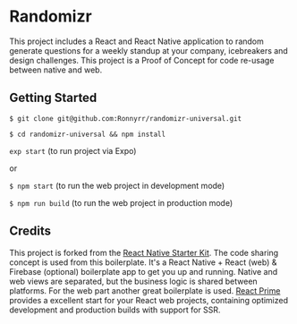 # Randomizr
This project includes a React and React Native application to random generate questions for a weekly standup at your company, icebreakers and design challenges. This project is a Proof of Concept for code re-usage between native and web.

## Getting Started
`$ git clone git@github.com:Ronnyrr/randomizr-universal.git`

`$ cd randomizr-universal && npm install`

`exp start` (to run project via Expo)

or

`$ npm start` (to run the web project in development mode)

`$ npm run build` (to run the web project in production mode)


## Credits
This project is forked from the [React Native Starter Kit](https://github.com/mcnamee/react-native-starter-kit). The code sharing concept is used from this boilerplate. It's a React Native + React (web) & Firebase (optional) boilerplate app to get you up and running. Native and web views are separated, but the business logic is shared between platforms. For the web part another great boilerplate is used. [React Prime](https://github.com/JBostelaar/react-prime) provides a excellent start for your React web projects, containing optimized development and production builds with support for SSR.
